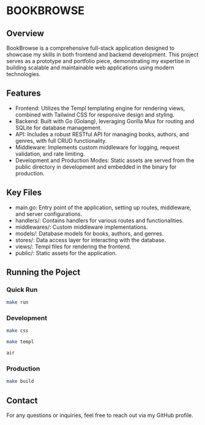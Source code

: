 # BOOKBROWSE

## Overview
BookBrowse is a comprehensive full-stack application designed to showcase my skills in both frontend and backend development. This project serves as a prototype and portfolio piece, demonstrating my expertise in building scalable and maintainable web applications using modern technologies.

## Features
- Frontend: Utilizes the Templ templating engine for rendering views, combined with Tailwind CSS for responsive design and styling.
- Backend: Built with Go (Golang), leveraging Gorilla Mux for routing and SQLite for database management.
- API: Includes a robust RESTful API for managing books, authors, and genres, with full CRUD functionality.
- Middleware: Implements custom middleware for logging, request validation, and rate limiting.
- Development and Production Modes: Static assets are served from the public directory in development and embedded in the binary for production.

## Key Files
- main.go: Entry point of the application, setting up routes, middleware, and server configurations.
- handlers/: Contains handlers for various routes and functionalities.
- middlewares/: Custom middleware implementations.
- models/: Database models for books, authors, and genres.
- stores/: Data access layer for interacting with the database.
- views/: Templ files for rendering the frontend.
- public/: Static assets for the application.

## Running the Poject
### Quick Run
```sh
make run
```
### Development
```sh
make css

```
```sh
make templ
```

```sh
air
```

### Production
```sh
make build
```

## Contact
For any questions or inquiries, feel free to reach out via my GitHub profile.

